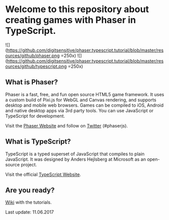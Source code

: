 # Welcome to this repository about creating games with Phaser in TypeScript.

![](https://github.com/digitsensitive/phaser.typescript.tutorial/blob/master/resources/github/phaser.png =250x)
![](https://github.com/digitsensitive/phaser.typescript.tutorial/blob/master/resources/github/typescript.png =250x)

## What is Phaser?

Phaser is a fast, free, and fun open source HTML5 game framework.
It uses a custom build of Pixi.js for WebGL and Canvas rendering, and supports
desktop and mobile web browsers. Games can be compiled to iOS, Android and
native desktop apps via 3rd party tools. You can use JavaScript or
TypeScript for development.

Visit the [Phaser Website](http://phaser.io) and follow on
[Twitter](https://twitter.com/photonstorm) (#phaserjs).

## What is TypeScript?

TypeScript is a typed superset of JavaScript that compiles to plain JavaScript.
It was designed by Anders Hejlsberg at Microsoft as an open-source project.

Visit the official [TypeScript Website](https://www.typescriptlang.org).

## Are you ready?

[Wiki](https://github.com/digitsensitive/phaser.typescript.tutorial/wiki)
with the tutorials.

Last update: 11.06.2017
